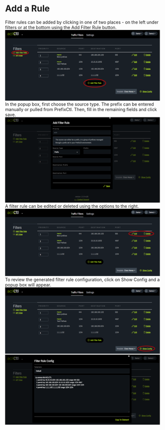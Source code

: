 # Add a Rule
Filter rules can be added by clicking in one of two places - on the left under filters or at the bottom using the Add Filter Rule button.
   ![](img/acladdrule.png) 
In the popup box, first choose the source type. The prefix can be entered manually or pulled from PrefixCtl. Then, fill in the remaining fields and click save. 
   ![](img/addfilterrulebox.png)
A filter rule can be edited or deleted using the options to the right.
   ![](img/acleditdelete.png)
To review the generated filter rule configuration, click on Show Config and a popup box will appear.
   ![](img/aclshowconfig.png)
   ![](img/aclshowconfigbox.png)